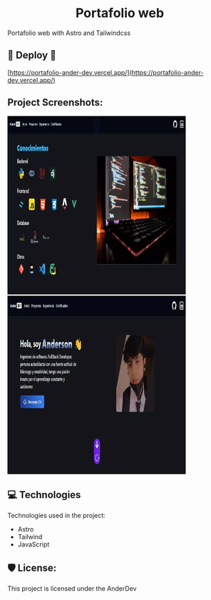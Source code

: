 <h1 align="center" id="title">Portafolio web</h1>

<p id="description">Portafolio web with Astro and Tailwindcss</p>

<h2>🚀 Deploy 🚀</h2>

[https://portafolio-ander-dev.vercel.app/](https://portafolio-ander-dev.vercel.app/)

<h2>Project Screenshots:</h2>

<img src="public/screen1.webp" alt="project-screenshot" width="400" height="400/">

<img src="public/screen2.webp" alt="project-screenshot" width="400" height="400/">

  
  
<h2>💻 Technologies </h2>

Technologies used in the project:

*   Astro
*   Tailwind
*   JavaScript

<h2>🛡️ License:</h2>

This project is licensed under the AnderDev
